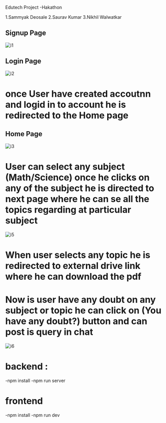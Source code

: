 Edutech Project -Hakathon

1.Sammyak Deosale
2.Saurav Kumar
3.Nikhil Walwatkar

## Signup Page 
![i1](https://user-images.githubusercontent.com/101917670/215333825-bc9b9ab4-1af4-4de2-a885-54671f25b6d2.PNG)

## Login Page
![i2](https://user-images.githubusercontent.com/101917670/215333833-ec6ffa2c-4479-45c8-b1e2-14787d29a1e6.PNG)

# once User have created accoutnn and logid in to account he is redirected to the Home page 
## Home Page
![i3](https://user-images.githubusercontent.com/101917670/215333835-a15d716f-8222-4c1b-99a8-bf58d559c6c3.PNG)


# User can select any subject (Math/Science) once he clicks on any of the subject he is directed to next page where he can se all the topics regarding at particular subject
![i5](https://user-images.githubusercontent.com/101917670/215333846-073e0799-3ada-49fd-810f-3b70a1f15bae.PNG)
# When user selects any topic he is redirected to external drive link where he can download the pdf

# Now is user have any doubt on any subject or topic he can click on (You have any doubt?) button and can post is query in chat
![i6](https://user-images.githubusercontent.com/101917670/215333847-bb907df1-fb09-4655-b8bb-ccabfc40aa66.PNG)



# backend :
-npm install
-npm run server

# frontend
-npm install
-npm run dev
